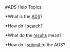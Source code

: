 #ADS Help Topics

   *What is the [ADS](ADSinfo.md)?
   
   *How do I [search](search.md)?
   
   *What do the [results](Filter.md) mean?
   
   *How do I <a href="http://labs.adsabs.harvard.edu/adsabs/feedback/"> submit </a> to the ADS?
